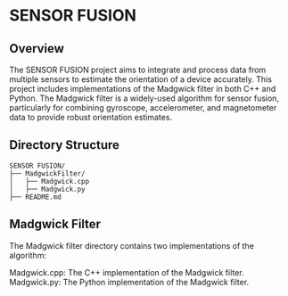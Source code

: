 # SENSOR FUSION

## Overview

The SENSOR FUSION project aims to integrate and process data from multiple sensors to estimate the orientation of a device accurately. This project includes implementations of the Madgwick filter in both C++ and Python. The Madgwick filter is a widely-used algorithm for sensor fusion, particularly for combining gyroscope, accelerometer, and magnetometer data to provide robust orientation estimates.

## Directory Structure

```plaintext
SENSOR FUSION/
├── MadgwickFilter/
│   ├── Madgwick.cpp
│   ├── Madgwick.py
├── README.md
```

## Madgwick Filter
The Madgwick filter directory contains two implementations of the algorithm:

Madgwick.cpp: The C++ implementation of the Madgwick filter.
Madgwick.py: The Python implementation of the Madgwick filter.
